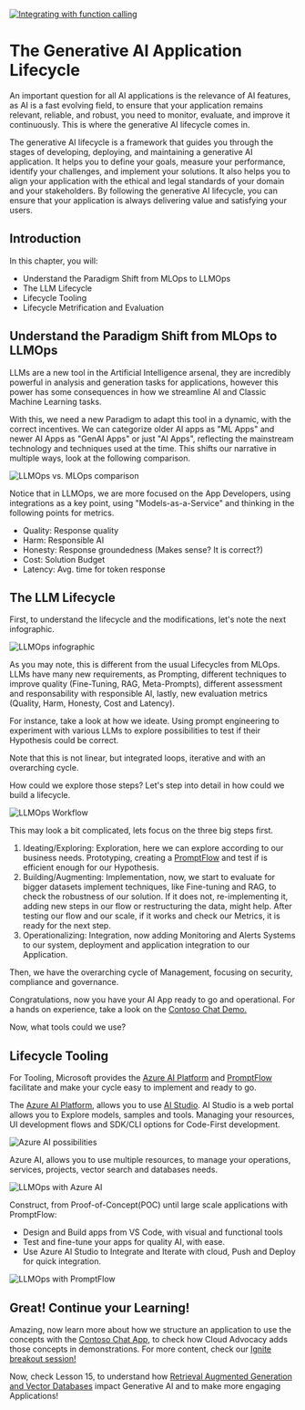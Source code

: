 [![Integrating with function calling](./images/14-lesson-banner.png?WT.mc_id=academic-105485-koreyst)](https://youtu.be/ewtQY_RJrzs?si=dyJ2bjiljH7UUHCh)

# The Generative AI Application Lifecycle

An important question for all AI applications is the relevance of AI features, as AI is a fast evolving field, to ensure that your application remains relevant, reliable, and robust, you need to monitor, evaluate, and improve it continuously. This is where the generative AI lifecycle comes in.

The generative AI lifecycle is a framework that guides you through the stages of developing, deploying, and maintaining a generative AI application. It helps you to define your goals, measure your performance, identify your challenges, and implement your solutions. It also helps you to align your application with the ethical and legal standards of your domain and your stakeholders. By following the generative AI lifecycle, you can ensure that your application is always delivering value and satisfying your users.

## Introduction

In this chapter, you will:

- Understand the Paradigm Shift from MLOps to LLMOps
- The LLM Lifecycle
- Lifecycle Tooling
- Lifecycle Metrification and Evaluation

## Understand the Paradigm Shift from MLOps to LLMOps

LLMs are a new tool in the Artificial Intelligence arsenal, they are incredibly powerful in analysis and generation tasks for applications, however this power has some consequences in how we streamline AI and Classic Machine Learning tasks.

With this, we need a new Paradigm to adapt this tool in a dynamic, with the correct incentives. We can categorize older AI apps as "ML Apps" and newer AI Apps as "GenAI Apps" or just "AI Apps", reflecting the mainstream technology and techniques used at the time. This shifts our narrative in multiple ways, look at the following comparison.

![LLMOps vs. MLOps comparison](./images/01-llmops-shift.png?WT.mc_id=academic-105485-koreys)

Notice that in LLMOps, we are more focused on the App Developers, using integrations as a key point, using "Models-as-a-Service" and thinking in the following points for metrics.

- Quality: Response quality
- Harm: Responsible AI
- Honesty: Response groundedness (Makes sense? It is correct?)
- Cost: Solution Budget
- Latency: Avg. time for token response

## The LLM Lifecycle

First, to understand the lifecycle and the modifications, let's note the next infographic.

![LLMOps infographic](./images/02-llmops.png?WT.mc_id=academic-105485-koreys)

As you may note, this is different from the usual Lifecycles from MLOps. LLMs have many new requirements, as Prompting, different techniques to improve quality (Fine-Tuning, RAG, Meta-Prompts), different assessment and responsability with responsible AI, lastly, new evaluation metrics (Quality, Harm, Honesty, Cost and Latency).

For instance, take a look at how we ideate. Using prompt engineering to experiment with various LLMs to explore possibilities to test if their Hypothesis could be correct.

Note that this is not linear, but integrated loops, iterative and with an overarching cycle.

How could we explore those steps? Let's step into detail in how could we build a lifecycle.

![LLMOps Workflow](./images/03-llm-stage-flows.png?WT.mc_id=academic-105485-koreys)

This may look a bit complicated, lets focus on the three big steps first.

1. Ideating/Exploring: Exploration, here we can explore according to our business needs. Prototyping, creating a [PromptFlow](https://microsoft.github.io/promptflow/index.html?WT.mc_id=academic-105485-koreyst) and test if is efficient enough for our Hypothesis.
1. Building/Augmenting: Implementation, now, we start to evaluate for bigger datasets implement techniques, like Fine-tuning and RAG, to check the robustness of our solution. If it does not, re-implementing it, adding new steps in our flow or restructuring the data, might help. After testing our flow and our scale, if it works and check our Metrics, it is ready for the next step.
1. Operationalizing: Integration, now adding Monitoring and Alerts Systems to our system, deployment and application integration to our Application.

Then, we have the overarching cycle of Management, focusing on security, compliance and governance.

Congratulations, now you have your AI App ready to go and operational. For a hands on experience, take a look on the [Contoso Chat Demo.](https://nitya.github.io/contoso-chat/?WT.mc_id=academic-105485-koreys)

Now, what tools could we use?

## Lifecycle Tooling

For Tooling, Microsoft provides the [Azure AI Platform](https://azure.microsoft.com/solutions/ai/?WT.mc_id=academic-105485-koreys) and [PromptFlow](https://microsoft.github.io/promptflow/index.html?WT.mc_id=academic-105485-koreyst) facilitate and make your cycle easy to implement and ready to go.

The [Azure AI Platform](https://azure.microsoft.com/solutions/ai/?WT.mc_id=academic-105485-koreys), allows you to use [AI Studio](https://ai.azure.com/?WT.mc_id=academic-105485-koreys). AI Studio is a web portal allows you to Explore models, samples and tools. Managing your resources, UI development flows and SDK/CLI options for Code-First development.

![Azure AI possibilities](./images/04-azure-ai-platform.png?WT.mc_id=academic-105485-koreys)

Azure AI, allows you to use multiple resources, to manage your operations, services, projects, vector search and databases needs.

![LLMOps with Azure AI](./images/05-llm-azure-ai-prompt.png?WT.mc_id=academic-105485-koreys)

Construct, from Proof-of-Concept(POC) until large scale applications with PromptFlow:

- Design and Build apps from VS Code, with visual and functional tools
- Test and fine-tune your apps for quality AI, with ease.
- Use Azure AI Studio to Integrate and Iterate with cloud, Push and Deploy for quick integration.

![LLMOps with PromptFlow](./images/06-llm-promptflow.png?WT.mc_id=academic-105485-koreys)

## Great! Continue your Learning!

Amazing, now learn more about how we structure an application to use the concepts with the [Contoso Chat App](https://nitya.github.io/contoso-chat/?WT.mc_id=academic-105485-koreyst), to check how Cloud Advocacy adds those concepts in demonstrations. For more content, check our [Ignite breakout session!
](https://www.youtube.com/watch?v=DdOylyrTOWg)

Now, check Lesson 15, to understand how [Retrieval Augmented Generation and Vector Databases](../15-rag-and-vector-databases/README.md?WT.mc_id=academic-105485-koreyst) impact Generative AI and to make more engaging Applications!
